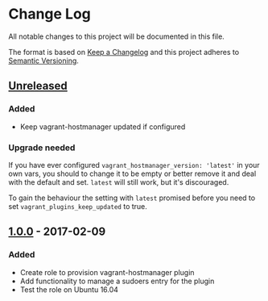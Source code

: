 # Change Log
All notable changes to this project will be documented in this file.

The format is based on [Keep a Changelog](http://keepachangelog.com/) 
and this project adheres to [Semantic Versioning](http://semver.org/).

## [Unreleased]
### Added
- Keep vagrant-hostmanager updated if configured

### Upgrade needed
If you have ever configured `vagrant_hostmanager_version: 'latest'` in your own vars, you should to change it to be empty or better remove it and deal with the default and set. `latest` will still work, but it's discouraged.

To gain the behaviour the setting with `latest` promised before you need to set `vagrant_plugins_keep_updated` to true.

## [1.0.0] - 2017-02-09
### Added
- Create role to provision vagrant-hostmanager plugin
- Add functionality to manage a sudoers entry for the plugin
- Test the role on Ubuntu 16.04

[Unreleased]: https://github.com/pixelart/ansible-role-vagrant-hostmanager/compare/1.0.0...HEAD
[1.0.0]: https://github.com/pixelart/ansible-role-vagrant-hostmanager/compare/90ddaa5...1.0.0

